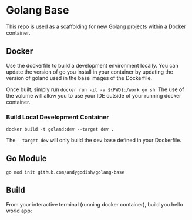 # Golang Base

This repo is used as a scaffolding for new Golang projects within a Docker container. 

## Docker

Use the dockerfile to build a development environment locally. You can update the version of go you install in your container by updating the version of goland used in the base images of the Dockerfile. 

Once built, simply run `docker run -it -v ${PWD}:/work go sh`. The use of the volume will allow you to use your IDE outside of your running docker container. 

### Build Local Development Container

```
docker build -t goland:dev --target dev .
```

The `--target dev` will only build the dev base defined in your Dockerfile. 

## Go Module

```
go mod init github.com/andygodish/golang-base
```

## Build

From your interactive terminal (running docker container), build you hello world app:



